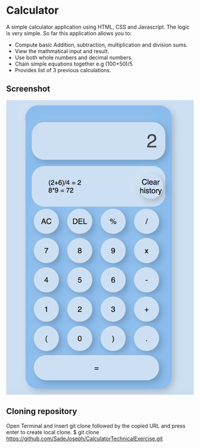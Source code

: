 # Calculator
A simple calculator application using HTML, CSS and Javascript. The logic is very simple. 
So far this application allows you to: 

- Compute basic Addition, subtraction, multiplication and division  sums.
- View the mathmatical input and result.
- Use both whole numbers and decimal numbers.
- Chain simple equations together e.g (100+50)/5
- Provides list of 3 previous calculations. 

## Screenshot 

![App Screenshot](/assets/screenshot.png)

## Cloning repository 
Open Terminal and insert git clone followed by the copied URL and press enter to create local clone. 
$ git clone https://github.com/SadeJoseph/CalculatorTechnicalExercise.git
